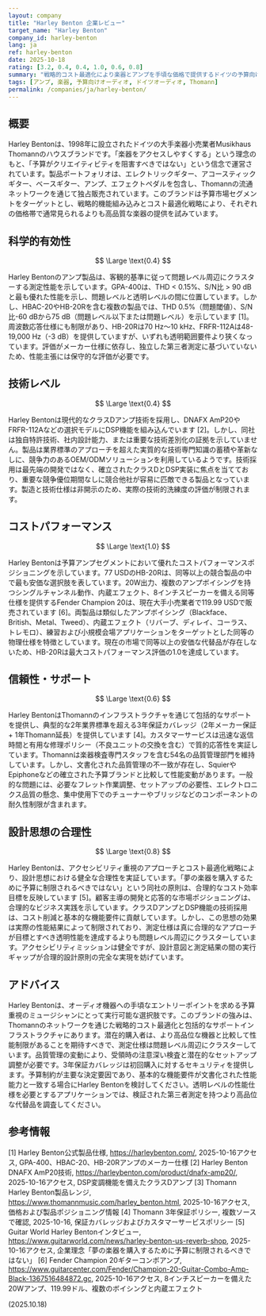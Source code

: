 ```yaml
---
layout: company
title: "Harley Benton 企業レビュー"
target_name: "Harley Benton"
company_id: harley-benton
lang: ja
ref: harley-benton
date: 2025-10-18
rating: [3.2, 0.4, 0.4, 1.0, 0.6, 0.8]
summary: "戦略的コスト最適化により楽器とアンプを手頃な価格で提供するドイツの予算向けオーディオ機器メーカー。ただし測定性能と技術革新には限界があります。"
tags: [アンプ, 楽器, 予算向けオーディオ, ドイツオーディオ, Thomann]
permalink: /companies/ja/harley-benton/
---
```


## 概要

Harley Bentonは、1998年に設立されたドイツの大手楽器小売業者Musikhaus Thomannのハウスブランドです。「楽器をアクセスしやすくする」という理念のもと、「予算がクリエイティビティを阻害すべきではない」という信念で運営されています。製品ポートフォリオは、エレクトリックギター、アコースティックギター、ベースギター、アンプ、エフェクトペダルを包含し、Thomannの流通ネットワークを通じて独占販売されています。このブランドは予算市場セグメントをターゲットとし、戦略的機能組み込みとコスト最適化戦略により、それぞれの価格帯で通常見られるよりも高品質な楽器の提供を試みています。

## 科学的有効性

$$ \Large \text{0.4} $$

Harley Bentonのアンプ製品は、客観的基準に従って問題レベル周辺にクラスターする測定性能を示しています。GPA-400は、THD < 0.15%、S/N比 > 90 dBと最も優れた性能を示し、問題レベルと透明レベルの間に位置しています。しかし、HBAC-20やHB-20Rを含む複数の製品では、THD 0.5%（問題閾値）、S/N比-60 dBから75 dB（問題レベル以下または問題レベル）を示しています [1]。周波数応答仕様にも制限があり、HB-20Rは70 Hz～10 kHz、FRFR-112Aは48-19,000 Hz（-3 dB）を提供していますが、いずれも透明範囲要件より狭くなっています。評価がメーカー仕様に依存し、独立した第三者測定に基づいていないため、性能主張には保守的な評価が必要です。

## 技術レベル

$$ \Large \text{0.4} $$

Harley Bentonは現代的なクラスDアンプ技術を採用し、DNAFX AmP20やFRFR-112Aなどの選択モデルにDSP機能を組み込んでいます [2]。しかし、同社は独自特許技術、社内設計能力、または重要な技術差別化の証拠を示していません。製品は業界標準のアプローチを超えた実質的な技術専門知識の蓄積や革新なしに、競争力のあるOEM/ODMソリューションを利用しているようです。技術採用は最先端の開発ではなく、確立されたクラスDとDSP実装に焦点を当てており、重要な競争優位期間なしに競合他社が容易に匹敵できる製品となっています。製造と技術仕様は非開示のため、実際の技術的洗練度の評価が制限されます。

## コストパフォーマンス

$$ \Large \text{1.0} $$

Harley Bentonは予算アンプセグメントにおいて優れたコストパフォーマンスポジショニングを示しています。77 USDのHB-20Rは、同等以上の競合製品の中で最も安価な選択肢を表しています。20W出力、複数のアンプボイシングを持つシングルチャンネル動作、内蔵エフェクト、8インチスピーカーを備える同等仕様を提供するFender Champion 20は、現在大手小売業者で119.99 USDで販売されています [6]。両製品は類似したアンプボイシング（Blackface、British、Metal、Tweed）、内蔵エフェクト（リバーブ、ディレイ、コーラス、トレモロ）、練習および小規模会場アプリケーションをターゲットとした同等の物理仕様を特徴としています。現在の市場で同等以上の安価な代替品が存在しないため、HB-20Rは最大コストパフォーマンス評価の1.0を達成しています。

## 信頼性・サポート

$$ \Large \text{0.6} $$

Harley BentonはThomannのインフラストラクチャを通じて包括的なサポートを提供し、典型的な2年業界標準を超える3年保証カバレッジ（2年メーカー保証 + 1年Thomann延長）を提供しています [4]。カスタマーサービスは迅速な返信時間と有用な修理ポリシー（不良ユニットの交換を含む）で質的応答性を実証しています。Thomannは楽器検査専門スタッフを含む54名の品質管理部門を維持しています。しかし、文書化された品質管理の不一致が存在し、SquierやEpiphoneなどの確立された予算ブランドと比較して性能変動があります。一般的な問題には、必要なフレット作業調整、セットアップの必要性、エレクトロニクス品質の懸念、集中使用下でのチューナーやブリッジなどのコンポーネントの耐久性制限が含まれます。

## 設計思想の合理性

$$ \Large \text{0.8} $$

Harley Bentonは、アクセシビリティ重視のアプローチとコスト最適化戦略により、設計思想における健全な合理性を実証しています。「夢の楽器を購入するために予算に制限されるべきではない」という同社の原則は、合理的なコスト効率目標を反映しています [5]。顧客主導の開発と応答的な市場ポジショニングは、合理的なビジネス実践を示しています。クラスDアンプとDSP機能の技術採用は、コスト削減と基本的な機能要件に貢献しています。しかし、この思想の効果は実際の性能結果によって制限されており、測定仕様は真に合理的なアプローチが目標とすべき透明性能を達成するよりも問題レベル周辺にクラスターしています。アクセシビリティミッションは健全ですが、設計意図と測定結果の間の実行ギャップが合理的設計原則の完全な実現を妨げています。

## アドバイス

Harley Bentonは、オーディオ機器への手頃なエントリーポイントを求める予算重視のミュージシャンにとって実行可能な選択肢です。このブランドの強みは、Thomannのネットワークを通じた戦略的コスト最適化と包括的なサポートインフラストラクチャにあります。潜在的購入者は、より高品位な機器と比較して性能制限があることを期待すべきで、測定仕様は問題レベル周辺にクラスターしています。品質管理の変動により、受領時の注意深い検査と潜在的なセットアップ調整が必要です。3年保証カバレッジは初回購入に対するセキュリティを提供します。予算制約が主要な決定要因であり、基本的な機能要件が文書化された性能能力と一致する場合にHarley Bentonを検討してください。透明レベルの性能仕様を必要とするアプリケーションでは、検証された第三者測定を持つより高品位な代替品を調査してください。

## 参考情報

[1] Harley Benton公式製品仕様, https://harleybenton.com/, 2025-10-16アクセス, GPA-400、HBAC-20、HB-20Rアンプのメーカー仕様
[2] Harley Benton DNAFX AmP20技術, https://harleybenton.com/product/dnafx-amp20/, 2025-10-16アクセス, DSP変調機能を備えたクラスDアンプ
[3] Thomann Harley Benton製品レンジ, https://www.thomannmusic.com/harley_benton.html, 2025-10-16アクセス, 価格および製品ポジショニング情報
[4] Thomann 3年保証ポリシー, 複数ソースで確認, 2025-10-16, 保証カバレッジおよびカスタマーサービスポリシー
[5] Guitar World Harley Bentonインタビュー, https://www.guitarworld.com/news/harley-benton-us-reverb-shop, 2025-10-16アクセス, 企業理念「夢の楽器を購入するために予算に制限されるべきではない」
[6] Fender Champion 20ギターコンボアンプ, https://www.guitarcenter.com/Fender/Champion-20-Guitar-Combo-Amp-Black-1367516484872.gc, 2025-10-16アクセス, 8インチスピーカーを備えた20Wアンプ、119.99ドル、複数のボイシングと内蔵エフェクト

(2025.10.18)